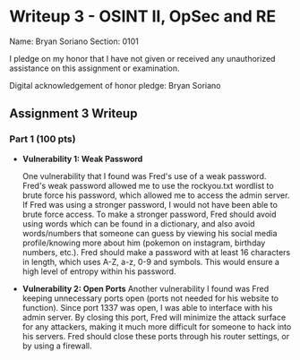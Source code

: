 Writeup 3 - OSINT II, OpSec and RE
======

Name: Bryan Soriano
Section: 0101

I pledge on my honor that I have not given or received any unauthorized assistance on this assignment or examination.

Digital acknowledgement of honor pledge: Bryan Soriano

## Assignment 3 Writeup

### Part 1 (100 pts)

* **Vulnerability 1: Weak Password**

  One vulnerability that I found was Fred's use of a weak password. Fred's weak password allowed me to use the rockyou.txt wordlist
  to brute force his password, which allowed me to access the admin server. If Fred was using a stronger password, I would not have
  been able to brute force access. To make a stronger password, Fred should avoid using words which can be found in a dictionary,
  and also avoid words/numbers that someone can guess by viewing his social media profile/knowing more about him (pokemon on instagram,
  birthday numbers, etc.). Fred should make a password with at least 16 characters in length, which uses A-Z, a-z, 0-9 and symbols. This
  would ensure a high level of entropy within his password.

* **Vulnerability 2: Open Ports**
  Another vulnerability I found was Fred keeping unnecessary ports open (ports not needed for his website to function). Since port 1337
  was open, I was able to interface with his admin server. By closing this port, Fred will minimize the attack surface for any attackers, 
  making it much more difficult for someone to hack into his servers. Fred should close these ports through his router settings, or by 
  using a firewall.
  
